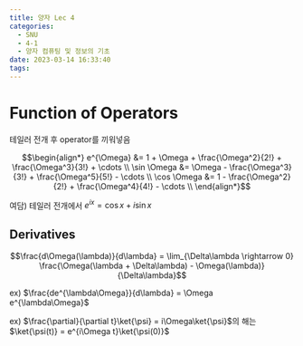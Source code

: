 ```yaml
---
title: 양자 Lec 4
categories:
  - SNU
  - 4-1
  - 양자 컴퓨팅 및 정보의 기초
date: 2023-03-14 16:33:40
tags:
---
```


# Function of Operators

테일러 전개 후 operator를 끼워넣음

$$\begin{align*}
  e^{\Omega} &= 1 + \Omega + \frac{\Omega^2}{2!} + \frac{\Omega^3}{3!} + \cdots \\
  \sin \Omega &= \Omega - \frac{\Omega^3}{3!} + \frac{\Omega^5}{5!} - \cdots \\
  \cos \Omega &= 1 - \frac{\Omega^2}{2!} + \frac{\Omega^4}{4!} - \cdots \\
\end{align*}$$

여담) 테일러 전개에서 $e^{ix} = \cos x + i \sin x$

## Derivatives

$$\frac{d\Omega(\lambda)}{d\lambda} = \lim_{\Delta\lambda \rightarrow 0} \frac{\Omega(\lambda + \Delta\lambda) - \Omega(\lambda)}{\Delta\lambda}$$

ex) $\frac{de^{\lambda\Omega}}{d\lambda} = \Omega e^{\lambda\Omega}$

ex) $\frac{\partial}{\partial t}\ket{\psi} = i\Omega\ket{\psi}$의 해는 $\ket{\psi(t)} = e^{i\Omega t}\ket{\psi(0)}$
